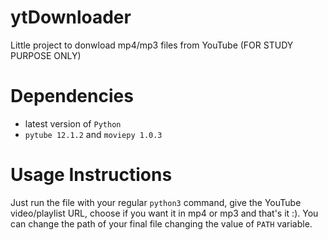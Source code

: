 # ytDownloader

Little project to donwload mp4/mp3 files from YouTube (FOR STUDY PURPOSE ONLY)

# Dependencies
- latest version of `Python`
- `pytube 12.1.2` and `moviepy 1.0.3`

# Usage Instructions

Just run the file with your regular `python3` command, give the YouTube video/playlist URL, choose if you want it in mp4 or mp3 and that's it :).
You can change the path of your final file changing the value of `PATH` variable.
